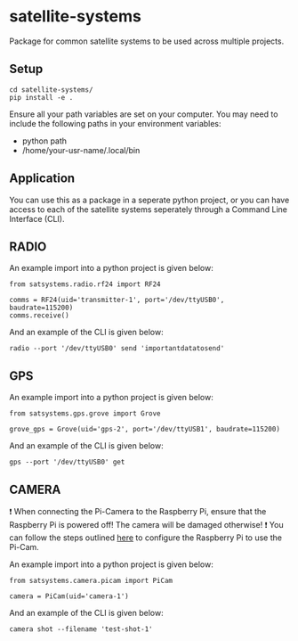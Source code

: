 # satellite-systems
Package for common satellite systems to be used across multiple projects.

## Setup 
```
cd satellite-systems/
pip install -e .
```

Ensure all your path variables are set on your computer. You may need to include the following paths in your environment variables: 
- python path
- /home/your-usr-name/.local/bin

## Application
You can use this as a package in a seperate python project, or you can have access to each of the satellite systems seperately through a Command Line Interface (CLI). 

## RADIO
An example import into a python project is given below: 

```
from satsystems.radio.rf24 import RF24

comms = RF24(uid='transmitter-1', port='/dev/ttyUSB0', baudrate=115200)
comms.receive()
```
And an example of the CLI is given below: 

```
radio --port '/dev/ttyUSB0' send 'importantdatatosend'
```

## GPS
An example import into a python project is given below: 

```
from satsystems.gps.grove import Grove

grove_gps = Grove(uid='gps-2', port='/dev/ttyUSB1', baudrate=115200)

```
And an example of the CLI is given below: 

```
gps --port '/dev/ttyUSB0' get
```

## CAMERA
:exclamation: When connecting the Pi-Camera to the Raspberry Pi, ensure that the Raspberry Pi is powered off! The camera will be damaged otherwise! :exclamation: You can follow the steps outlined [here](https://projects.raspberrypi.org/en/projects/getting-started-with-picamera/2) to configure the Raspberry Pi to use the Pi-Cam. 

An example import into a python project is given below: 

```
from satsystems.camera.picam import PiCam

camera = PiCam(uid='camera-1')

```
And an example of the CLI is given below: 

```
camera shot --filename 'test-shot-1'
```